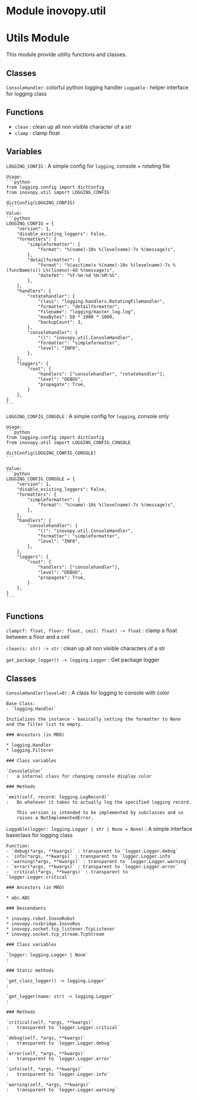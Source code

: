 Module inovopy.util
===================
# Utils Module
This module provide utility functions and classes.

## Classes
`ConsoleHandler`: colorful python logging handler
`Loggable` : helper interface for logging class

## Functions
- `clean` : clean up all non visible character of a str
- `clamp` : clamp float

Variables
---------

`LOGGING_CONFIG`
:   A simple config for `logging`, console + rotating file
    
    Usage:
    ```python
    from logging.config import dictConfig
    from inovopy.util import LOGGING_CONFIG
    
    dictConfig(LOGGING_CONFIG)
    ```
    Value: 
    ```python
    LOGGING_CONFIG = {
        "version": 1,
        "disable_existing_loggers": False,
        "formatters": {
            "simpleformatter": {
                "format": "%(name)-10s %(levelname)-7s %(message)s",
            },
            "detailformatter": {
                "format": "%(asctime)s %(name)-10s %(levelname)-7s %(funcName)s() L%(lineno)-4d %(message)s",
                "datefmt": "%Y-%m-%d %H:%M:%S",
            },
        },
        "handlers": {
            "rotatehandler": {
                "class": "logging.handlers.RotatingFileHandler",
                "formatter": "detailformatter",
                "filename": "logging/master_log.log",
                "maxBytes": 50 * 1000 * 1000,
                "backupCount": 3,
            },
            "consolehandler": {
                "()": "inovopy.util.ConsoleHandler",
                "formatter": "simpleformatter",
                "level": "INFO",
            },
        },
        "loggers": {
            "root": {
                "handlers": ["consolehandler", "rotatehandler"],
                "level": "DEBUG",
                "propagate": True,
            }
        },
    }
    ```

`LOGGING_CONFIG_CONSOLE`
:   A simple config for `logging`, console only
    
    Usage:
    ```python
    from logging.config import dictConfig
    from inovopy.util import LOGGING_CONFIG_CONSOLE
    
    dictConfig(LOGGING_CONFIG_CONSOLE)
    ```
    
    Value:
    ```python
    LOGGING_CONFIG_CONSOLE = {
        "version": 1,
        "disable_existing_loggers": False,
        "formatters": {
            "simpleformatter": {
                "format": "%(name)-10s %(levelname)-7s %(message)s",
            },
        },
        "handlers": {
            "consolehandler": {
                "()": "inovopy.util.ConsoleHandler",
                "formatter": "simpleformatter",
                "level": "INFO",
            },
        },
        "loggers": {
            "root": {
                "handlers": ["consolehandler"],
                "level": "DEBUG",
                "propagate": True,
            }
        },
    }
    ```

Functions
---------

`clamp(f: float, floor: float, ceil: float) ‑> float`
:   clamp a float between a floor and a ceil

`clean(s: str) ‑> str`
:   clean up all non visible characters of a str

`get_package_logger() ‑> logging.Logger`
:   Get package logger

Classes
-------

`ConsoleHandler(level=0)`
:   A class for logging to console with color
    
    Base Class:
    - `logging.Handler`
    
    Initializes the instance - basically setting the formatter to None
    and the filter list to empty.

    ### Ancestors (in MRO)

    * logging.Handler
    * logging.Filterer

    ### Class variables

    `ConsoleColor`
    :   a internal class for changing console display color

    ### Methods

    `emit(self, record: logging.LogRecord)`
    :   Do whatever it takes to actually log the specified logging record.
        
        This version is intended to be implemented by subclasses and so
        raises a NotImplementedError.

`Loggable(logger: logging.Logger | str | None = None)`
:   A simple interface baseclass for logging class
    
    Function:
    - `debug(*args, **kwargs)` : transparent to `logger.Logger.debug`
    - `info(*args, **kwargs)` : transparent to `logger.Logger.info`
    - `warning(*args, **kwargs)` : transparent to `logger.Logger.warning`
    - `error(*args, **kwargs)` : transparent to `logger.Logger.error`
    - `critical(*args, **kwargs)` : transparent to `logger.Logger.critical`

    ### Ancestors (in MRO)

    * abc.ABC

    ### Descendants

    * inovopy.robot.InovoRobot
    * inovopy.rosbridge.InovoRos
    * inovopy.socket.tcp_listener.TcpListener
    * inovopy.socket.tcp_stream.TcpStream

    ### Class variables

    `logger: logging.Logger | None`
    :

    ### Static methods

    `get_class_logger() ‑> logging.Logger`
    :

    `get_logger(name: str) ‑> logging.Logger`
    :

    ### Methods

    `critical(self, *args, **kwargs)`
    :   transparent to `logger.Logger.critical`

    `debug(self, *args, **kwargs)`
    :   transparent to `logger.Logger.debug`

    `error(self, *args, **kwargs)`
    :   transparent to `logger.Logger.error`

    `info(self, *args, **kwargs)`
    :   transparent to `logger.Logger.info`

    `warning(self, *args, **kwargs)`
    :   transparent to `logger.Logger.warning`